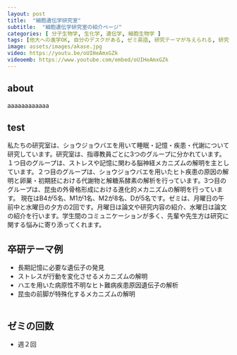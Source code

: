 ```yaml
---
layout: post
title:  "細胞遺伝学研究室"
subtitle:  "細胞遺伝学研究室の紹介ページ"
categories: [ 分子生物学, 生化学, 遺伝学, 細胞生物学 ]
tags: [他大への進学OK, 自分のデスクがある, ゼミ英語, 研究テーマが与えられる, 研究テーマを自分で決める, イベントあり ]
image: assets/images/akase.jpg
video: https://youtu.be/oUIHeAmxGZk
videoemb: https://www.youtube.com/embed/oUIHeAmxGZk
---
```


## about
aaaaaaaaaaaa


## test

私たちの研究室は、ショウジョウバエを用いて睡眠・記憶・疾患・代謝について研究しています。研究室は、指導教員ごとに3つのグループに分かれています。１つ目のグループは、ストレスや記憶に関わる脳神経メカニズムの解明を主としています。２つ目のグループは、ショウジョウバエを用いたヒト疾患の原因の解明と卵巣・初期胚における代謝物と解糖系酵素の解析を行っています。3つ目のグループは、昆虫の外骨格形成における進化的メカニズムの解明を行っています。
現在はB4が5名、M1が1名、M2が8名、Dが5名です。ゼミは、月曜日の午前中と水曜日の夕方の2回です。月曜日は論文や研究内容の紹介、水曜日は論文の紹介を行います。学生間のコミュニケーションが多く、先輩や先生方は研究に関する悩みに寄り添ってくれます。

## 卒研テーマ例
- 長期記憶に必要な遺伝子の発見
- ストレスが行動を変化させるメカニズムの解明
- ハエを用いた病原性不明なヒト難病疾患原因遺伝子の解析
- 昆虫の前脚が特殊化するメカニズムの解明
<br /><br />
   
## ゼミの回数
- 週２回
<br /><br />
